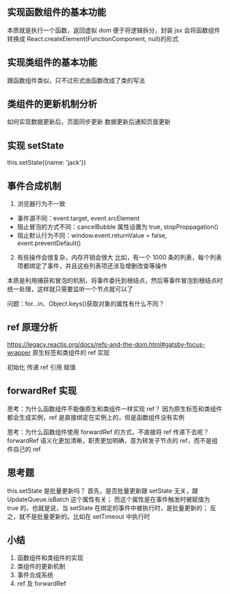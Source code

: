 ## 实现函数组件的基本功能

本质就是执行一个函数，返回虚拟 dom
便于将逻辑拆分，封装
jsx 会将函数组件转换成 React.createElement(FunctionComponent, null)的形式

## 实现类组件的基本功能

跟函数组件类似，只不过形式由函数改成了类的写法

## 类组件的更新机制分析

如何实现数据更新后，页面同步更新
数据更新后通知页面更新

## 实现 setState

this.setState({name: 'jack'})

## 事件合成机制

1. 浏览器行为不一致

- 事件源不同：event.target, event.srcElement
- 阻止冒泡的方式不同：cancelBubble 属性设置为 true, stopProppagation()
- 阻止默认行为不同：window.event.returnValue = false, event.preventDefault()

2. 有些操作会很复杂，内存开销会很大
   比如，有一个 1000 条的列表，每个列表项都绑定了事件，并且这些列表项还涉及增删改查等操作

本质是利用捕获和冒泡的机制，将事件委托到根结点，然后等事件冒泡到根结点时统一处理，这样就只需要监听一个节点就可以了

问题：for...in、Object.keys()获取对象的属性有什么不同？

## ref 原理分析

https://legacy.reactjs.org/docs/refs-and-the-dom.html#gatsby-focus-wrapper
原生标签和类组件的 ref 实现

初始化
传递 ref 引用
赋值

## forwardRef 实现

思考：为什么函数组件不能像原生和类组件一样实现 ref？
因为原生标签和类组件都会生成实例，ref 是直接绑定在实例上的，但是函数组件没有实例

思考：为什么函数组件使用 forwardRef 的方式，不直接将 ref 传递下去呢？
forwardRef 语义化更加清晰，职责更加明确，意为转发子节点的 ref，而不是组件自己的 ref

## 思考题

this.setState 是批量更新吗？
首先，是否批量更新跟 setState 无关，跟 UpdateQueue.isBatch 这个属性有关；
而这个属性是在事件触发时被赋值为 true 的，也就是说，当 setState 在绑定的事件中被执行时，是批量更新的；
反之，就不是批量更新的。比如在 setTimeout 中执行时

## 小结

1. 函数组件和类组件的实现
2. 类组件的更新机制
3. 事件合成系统
4. ref 及 forwardRef
